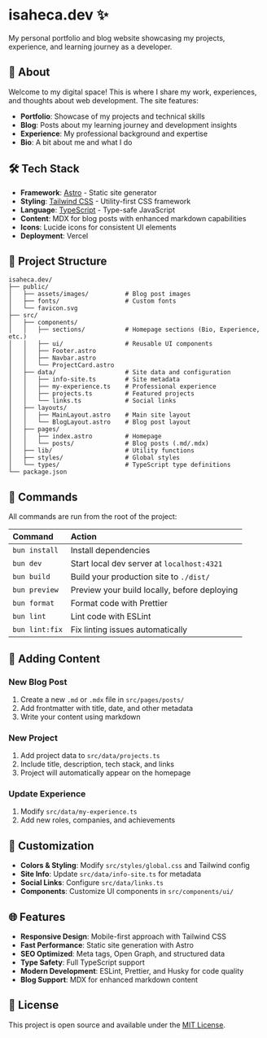 # isaheca.dev ✨

My personal portfolio and blog website showcasing my projects, experience, and learning journey as a developer.

## 🌟 About

Welcome to my digital space! This is where I share my work, experiences, and thoughts about web development. The site features:

- **Portfolio**: Showcase of my projects and technical skills
- **Blog**: Posts about my learning journey and development insights
- **Experience**: My professional background and expertise
- **Bio**: A bit about me and what I do

## 🛠️ Tech Stack

- **Framework**: [Astro](https://astro.build) - Static site generator
- **Styling**: [Tailwind CSS](https://tailwindcss.com) - Utility-first CSS framework
- **Language**: [TypeScript](https://www.typescriptlang.org) - Type-safe JavaScript
- **Content**: MDX for blog posts with enhanced markdown capabilities
- **Icons**: Lucide icons for consistent UI elements
- **Deployment**: Vercel

## 🚀 Project Structure

```text
isaheca.dev/
├── public/
│   ├── assets/images/          # Blog post images
│   ├── fonts/                  # Custom fonts
│   └── favicon.svg
├── src/
│   ├── components/
│   │   ├── sections/           # Homepage sections (Bio, Experience, etc.)
│   │   ├── ui/                 # Reusable UI components
│   │   ├── Footer.astro
│   │   ├── Navbar.astro
│   │   └── ProjectCard.astro
│   ├── data/                   # Site data and configuration
│   │   ├── info-site.ts        # Site metadata
│   │   ├── my-experience.ts    # Professional experience
│   │   ├── projects.ts         # Featured projects
│   │   └── links.ts            # Social links
│   ├── layouts/
│   │   ├── MainLayout.astro    # Main site layout
│   │   └── BlogLayout.astro    # Blog post layout
│   ├── pages/
│   │   ├── index.astro         # Homepage
│   │   └── posts/              # Blog posts (.md/.mdx)
│   ├── lib/                    # Utility functions
│   ├── styles/                 # Global styles
│   └── types/                  # TypeScript type definitions
└── package.json
```

## 🧞 Commands

All commands are run from the root of the project:

| Command        | Action                                       |
| :------------- | :------------------------------------------- |
| `bun install`  | Install dependencies                         |
| `bun dev`      | Start local dev server at `localhost:4321`   |
| `bun build`    | Build your production site to `./dist/`      |
| `bun preview`  | Preview your build locally, before deploying |
| `bun format`   | Format code with Prettier                    |
| `bun lint`     | Lint code with ESLint                        |
| `bun lint:fix` | Fix linting issues automatically             |

## 📝 Adding Content

### New Blog Post

1. Create a new `.md` or `.mdx` file in `src/pages/posts/`
2. Add frontmatter with title, date, and other metadata
3. Write your content using markdown

### New Project

1. Add project data to `src/data/projects.ts`
2. Include title, description, tech stack, and links
3. Project will automatically appear on the homepage

### Update Experience

1. Modify `src/data/my-experience.ts`
2. Add new roles, companies, and achievements

## 🎨 Customization

- **Colors & Styling**: Modify `src/styles/global.css` and Tailwind config
- **Site Info**: Update `src/data/info-site.ts` for metadata
- **Social Links**: Configure `src/data/links.ts`
- **Components**: Customize UI components in `src/components/ui/`

## 🌐 Features

- **Responsive Design**: Mobile-first approach with Tailwind CSS
- **Fast Performance**: Static site generation with Astro
- **SEO Optimized**: Meta tags, Open Graph, and structured data
- **Type Safety**: Full TypeScript support
- **Modern Development**: ESLint, Prettier, and Husky for code quality
- **Blog Support**: MDX for enhanced markdown content

## 📄 License

This project is open source and available under the [MIT License](LICENSE).
